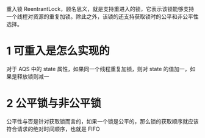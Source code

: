 重入锁 ReentrantLock，顾名思义，就是支持重进入的锁，它表示该锁能够支持一个线程对资源的重复加锁。除此之外，该锁的还支持获取锁时的公平和非公平性选择。

# 1 可重入是怎么实现的

对于 AQS 中的 state 属性，如果同一个线程重复加锁，则对 state 的值加一，如果是释放锁则减一

# 2 公平锁与非公平锁

公平性与否是针对获取锁而言的，如果一个锁是公平的，那么锁的获取顺序就应该符合请求的绝对时间顺序，也就是 FIFO

